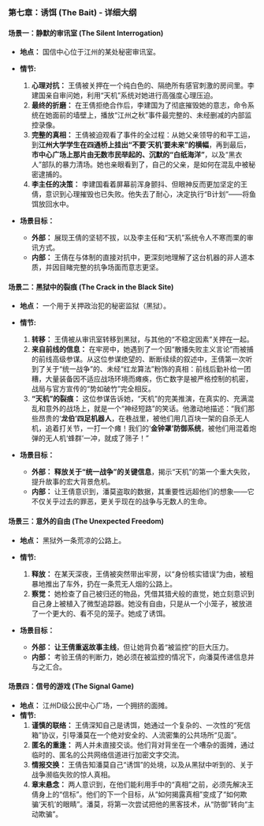 ### **第七章：诱饵 (The Bait) - 详细大纲**

#### **场景一：静默的审讯室 (The Silent Interrogation)**

*   **地点：** 国信中心位于江州的某处秘密审讯室。
*   **情节:**
    1.  **心理对抗：** 王倩被关押在一个纯白色的、隔绝所有感官刺激的房间里。李建国亲自审问她，利用“天机”系统对她进行高强度心理压迫。
    2.  **最终的折磨：** 在王倩拒绝合作后，李建国为了彻底摧毁她的意志，命令系统在她面前的墙壁上，播放“江州之秋”事件最完整的、未经删减的内部监控录像。
    3.  **完整的真相：** 王倩被迫观看了事件的全过程：从她父亲领导的和平工运，到**江州大学学生在四通桥上挂出“不要‘天机’要未来”的横幅**，再到最后，**市中心广场上那片由无数市民举起的、沉默的“白纸海洋”**，以及“黑衣人”部队的暴力清场。她也亲眼看到了，自己的父亲，是如何在混乱中被秘密逮捕的。
    4.  **李主任的决策：** 李建国看着屏幕前浑身颤抖、但眼神反而更加坚定的王倩，意识到心理摧毁也已失败。他失去了耐心，决定执行“B计划”——将鱼饵放回水中。

*   **场景目标：**
    *   **外部：** 展现王倩的坚韧不拔，以及李主任和“天机”系统令人不寒而栗的审讯方式。
    *   **内部：** 王倩在与体制的直接对抗中，更深刻地理解了这台机器的非人道本质，并因目睹完整的抗争场面而意志更坚。

#### **场景二：黑狱中的裂痕 (The Crack in the Black Site)**

*   **地点：** 一个用于关押政治犯的秘密监狱（黑狱）。
*   **情节:**
    1.  **转移：** 王倩被从审讯室转移到黑狱，与其他的“不稳定因素”关押在一起。
    2.  **来自前线的信息：** 在牢房中，她遇到了一个因“散播失败主义言论”而被捕的前线高级参谋。从这位参谋绝望的、断断续续的叙述中，王倩第一次听到了关于“统一战争”的、未经“红龙算法”粉饰的真相：前线后勤补给一团糟，大量装备因不适应战场环境而瘫痪，伤亡数字是被严格控制的机密，战局与官方宣传的“势如破竹”完全相反。
    3.  **“天机”的裂痕：** 这位参谋告诉她，“天机”的完美推演，在真实的、充满混乱和意外的战场上，就是一个“神经短路”的笑话。他激动地描述：“我们那些昂贵的‘**龙伯’四足机器人**，在巷战里，被他们用几百块一架的自杀无人机，追着打关节，一打一个瘫！我们的‘**金钟罩’防御系统**，被他们用混着炮弹的无人机‘蜂群’一冲，就成了筛子！”

*   **场景目标：**
    *   **外部：** **释放关于“统一战争”的关键信息**，揭示“天机”的第一个重大失败，提升故事的宏大背景危机。
    *   **内部：** 让王倩意识到，潘莫盗取的数据，其重要性远超他们的想象——它不仅关乎过去的罪恶，更关乎现在的战争与无数人的生命。

#### **场景三：意外的自由 (The Unexpected Freedom)**

*   **地点：** 黑狱外一条荒凉的公路上。
*   **情节:**
    1.  **释放：** 在某天深夜，王倩被突然带出牢房，以“身份核实错误”为由，被粗暴地推出了车外，扔在一条荒无人烟的公路上。
    2.  **察觉：** 她检查了自己被归还的物品，凭借其猎犬般的直觉，她立刻意识到自己身上被植入了微型追踪器。她没有自由，只是从一个小笼子，被放进了一个更大的、看不见的笼子。她成了诱饵。

*   **场景目标：**
    *   **外部：** **让王倩重返故事主线**，但让她背负着“被监控”的巨大压力。
    *   **内部：** 考验王倩的判断力，她必须在被监控的情况下，向潘莫传递信息并与之汇合。

#### **场景四：信号的游戏 (The Signal Game)**

*   **地点：** 江州D级公民中心广场，一个拥挤的面摊。
*   **情节:**
    1.  **谨慎的联络：** 王倩深知自己是诱饵，她通过一个复杂的、一次性的“死信箱”协议，引导潘莫在一个绝对安全的、人流密集的公共场所“见面”。
    2.  **匿名的重逢：** 两人并未直接交谈。他们背对背坐在一个嘈杂的面摊，通过临时的、匿名的公共网络信道进行加密文字交流。
    3.  **情报交换：** 王倩告知潘莫自己“诱饵”的处境，以及从黑狱中听到的、关于战争濒临失败的惊人真相。
    4.  **章末悬念：** 两人意识到，在他们能利用手中的“真相”之前，必须先解决王倩身上的“信标”。他们的下一个目标，从“如何揭露真相”变成了“如何欺骗‘天机’的眼睛”。潘莫，将第一次尝试把他的黑客技术，从“防御”转向“主动欺骗”。